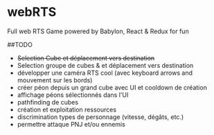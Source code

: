 # webRTS

Full web RTS Game powered by Babylon, React & Redux for fun

##TODO
* ~~Selection Cube et déplacement vers destination~~
* Selection groupe de cubes & et déplacement vers destination
* développer une caméra RTS cool (avec keyboard arrows and mouvement sur les bords)
* créer péon depuis un grand cube avec UI et cooldown de création
* affichage péons sélectionnés dans l'UI
* pathfinding de cubes
* création et exploitation ressources
* discrimination types de personnage (vitesse, dégâts, etc.)
* permettre attaque PNJ et/ou ennemis
